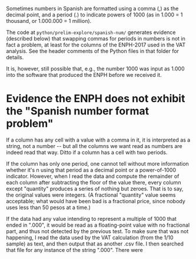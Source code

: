 Sometimes numbers in Spanish are formatted using a comma (,) as the decimal point, and a period (.) to indicate powers of 1000 (as in 1.000 = 1 thousand, or 1.000.000 = 1 million).

The code at `python/prelim-explore/spanish-num/` generates evidence (described below) that swapping commas for periods in numbers is not in fact a problem, at least for the columns of the ENPH-2017 used in the VAT analysis. See the header comments of the Python files in that folder for details.

It is, however, still possible that, e.g., the number 1000 was input as 1.000 into the software that produced the ENPH before we received it.


# Evidence the ENPH does not exhibit the "Spanish number format problem"

If a column has any cell with a value with a comma in it, it is interpreted as a string, not a number -- but all the columns we want read as numbers are indeed read that way. Ditto if a column has a cell with two periods.

If the column has only one period, one cannot tell without more information whether it's n using that period as a decimal point or a power-of-1000 indicator. However, when I read the data and compute the remainder of each column after subtracting the floor of the value there, every column except "quantity" produces a series of nothing but zeroes. That is to say, the original values were integers. (A fractional "quantity" value seems acceptable; what would have been bad is a fractional price, since nobody uses less than 50 pesos at a time.)

If the data had any value intending to represent a multiple of 1000 that ended in ".000", it would be read as a floating-point value with no fractional part, and thus not detected by the previous test. To make sure that was not happening, I read the data used by the VAT calculation (from the 1/10 sample) as text, and then output that as another .csv file. I then searched that file for any instance of the string ".000". There were 